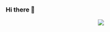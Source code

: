 ### Hi there 👋

<p align="center">
  <a href="https://skillicons.dev">
    <img src="https://skillicons.dev/icons?i=css,html,py,latex,figma" />
  </a>
</p>
